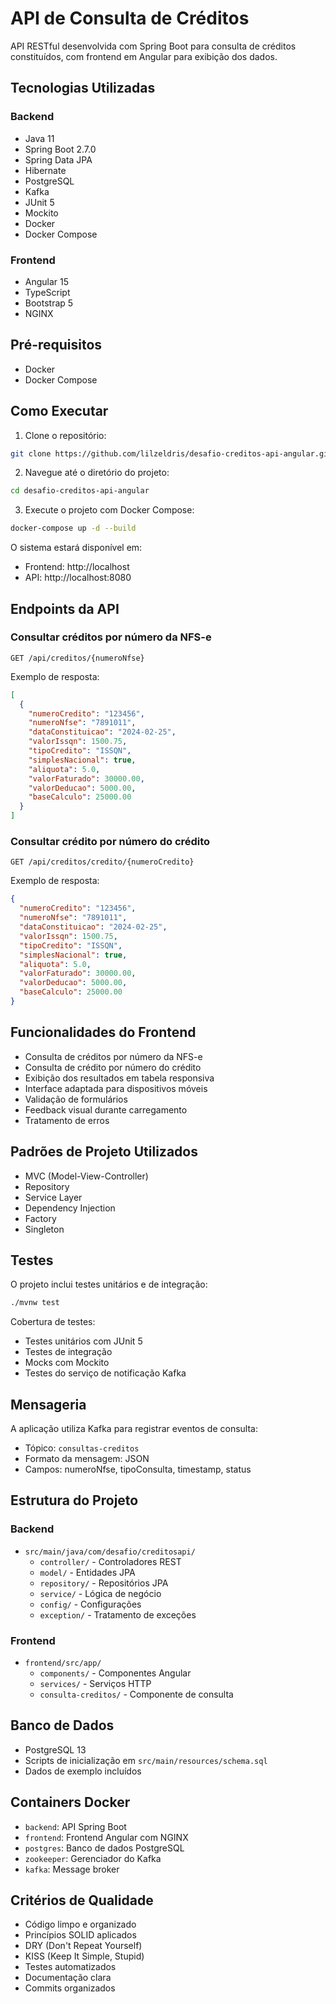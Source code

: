 # API de Consulta de Créditos

API RESTful desenvolvida com Spring Boot para consulta de créditos constituídos, com frontend em Angular para exibição dos dados.

## Tecnologias Utilizadas

### Backend
- Java 11
- Spring Boot 2.7.0
- Spring Data JPA
- Hibernate
- PostgreSQL
- Kafka
- JUnit 5
- Mockito
- Docker
- Docker Compose

### Frontend
- Angular 15
- TypeScript
- Bootstrap 5
- NGINX

## Pré-requisitos

- Docker
- Docker Compose

## Como Executar

1. Clone o repositório:
```bash
git clone https://github.com/lilzeldris/desafio-creditos-api-angular.git
```

2. Navegue até o diretório do projeto:
```bash
cd desafio-creditos-api-angular
```

3. Execute o projeto com Docker Compose:
```bash
docker-compose up -d --build
```

O sistema estará disponível em:
- Frontend: http://localhost
- API: http://localhost:8080

## Endpoints da API

### Consultar créditos por número da NFS-e
```
GET /api/creditos/{numeroNfse}
```

Exemplo de resposta:
```json
[
  {
    "numeroCredito": "123456",
    "numeroNfse": "7891011",
    "dataConstituicao": "2024-02-25",
    "valorIssqn": 1500.75,
    "tipoCredito": "ISSQN",
    "simplesNacional": true,
    "aliquota": 5.0,
    "valorFaturado": 30000.00,
    "valorDeducao": 5000.00,
    "baseCalculo": 25000.00
  }
]
```

### Consultar crédito por número do crédito
```
GET /api/creditos/credito/{numeroCredito}
```

Exemplo de resposta:
```json
{
  "numeroCredito": "123456",
  "numeroNfse": "7891011",
  "dataConstituicao": "2024-02-25",
  "valorIssqn": 1500.75,
  "tipoCredito": "ISSQN",
  "simplesNacional": true,
  "aliquota": 5.0,
  "valorFaturado": 30000.00,
  "valorDeducao": 5000.00,
  "baseCalculo": 25000.00
}
```

## Funcionalidades do Frontend

- Consulta de créditos por número da NFS-e
- Consulta de crédito por número do crédito
- Exibição dos resultados em tabela responsiva
- Interface adaptada para dispositivos móveis
- Validação de formulários
- Feedback visual durante carregamento
- Tratamento de erros

## Padrões de Projeto Utilizados

- MVC (Model-View-Controller)
- Repository
- Service Layer
- Dependency Injection
- Factory
- Singleton

## Testes

O projeto inclui testes unitários e de integração:

```bash
./mvnw test
```

Cobertura de testes:
- Testes unitários com JUnit 5
- Testes de integração
- Mocks com Mockito
- Testes do serviço de notificação Kafka

## Mensageria

A aplicação utiliza Kafka para registrar eventos de consulta:
- Tópico: `consultas-creditos`
- Formato da mensagem: JSON
- Campos: numeroNfse, tipoConsulta, timestamp, status

## Estrutura do Projeto

### Backend
- `src/main/java/com/desafio/creditosapi/`
  - `controller/` - Controladores REST
  - `model/` - Entidades JPA
  - `repository/` - Repositórios JPA
  - `service/` - Lógica de negócio
  - `config/` - Configurações
  - `exception/` - Tratamento de exceções

### Frontend
- `frontend/src/app/`
  - `components/` - Componentes Angular
  - `services/` - Serviços HTTP
  - `consulta-creditos/` - Componente de consulta

## Banco de Dados

- PostgreSQL 13
- Scripts de inicialização em `src/main/resources/schema.sql`
- Dados de exemplo incluídos

## Containers Docker

- `backend`: API Spring Boot
- `frontend`: Frontend Angular com NGINX
- `postgres`: Banco de dados PostgreSQL
- `zookeeper`: Gerenciador do Kafka
- `kafka`: Message broker

## Critérios de Qualidade

- Código limpo e organizado
- Princípios SOLID aplicados
- DRY (Don't Repeat Yourself)
- KISS (Keep It Simple, Stupid)
- Testes automatizados
- Documentação clara
- Commits organizados 